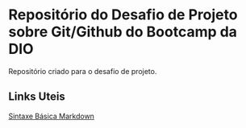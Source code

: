 # Repositório do Desafio de Projeto sobre Git/Github do Bootcamp da DIO
Repositório criado para o desafio de projeto.


## Links Uteis
[Sintaxe Básica Markdown](https://www.markdownguide.org/basic-syntax/)
